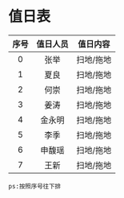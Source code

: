 # 值日表
序号 | 值日人员 | 值日内容
:-----:| :-----: |:-----:
0|张举|扫地/拖地
1|夏良|扫地/拖地|
2|何崇|扫地/拖地
3|姜涛|扫地/拖地
4|金永明|扫地/拖地
5|李季|扫地/拖地
6|申馥瑶|扫地/拖地
7|王新|扫地/拖地

`ps:按照序号往下排`
